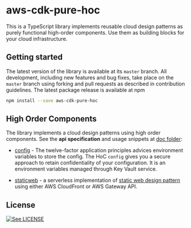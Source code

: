 # aws-cdk-pure-hoc

This is a TypeScript library implements reusable cloud design patterns as purely functional high-order components. Use them as building blocks for your cloud infrastructure.  

## Getting started

The latest version of the library is available at its `master` branch. All development, including new features and bug fixes, take place on the `master` branch using forking and pull requests as described in contribution guidelines. The latest package release is available at npm

```bash
npm install --save aws-cdk-pure-hoc
```

## High Order Components

The library implements a cloud design patterns using high order components. See the **api specification** and usage snippets at [doc folder](doc/api.md): 

* [config](https://i.am.fog.fish/2019/10/18/retain-confidentiality-in-open-source-infrastructure.html) - The twelve-factor application principles advices environment variables to store the config. The HoC `config` gives you a secure approach to retain confidentiality of your configuration. It is an environment variables managed through Key Vault service.

* [staticweb](doc/api.md) - a serverless implementation of [static web design pattern](https://aws.amazon.com/getting-started/projects/host-static-website/) using either AWS CloudFront or AWS Gateway API.


## License

[![See LICENSE](https://img.shields.io/github/license/fogfish/aws-cdk-pure.svg?style=for-the-badge)](LICENSE)
